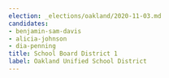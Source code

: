 ```yaml
---
election: _elections/oakland/2020-11-03.md
candidates:
- benjamin-sam-davis
- alicia-johnson
- dia-penning
title: School Board District 1
label: Oakland Unified School District
---
```

